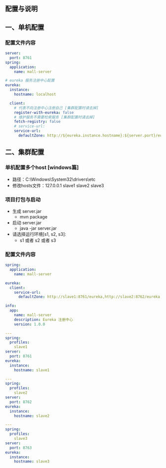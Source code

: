 ## 配置与说明

## 一、单机配置

### 配置文件内容
```yaml
server:
  port: 8761
spring:
  application:
    name: mall-server

# eureka 服务注册中心配置
eureka:
  instance:
    hostname: localhost

  client:
    # 代表不向注册中心注册自己 [集群配置时请去掉]
    register-with-eureka: false
    # 维护服务不需要检索服务 [集群配置时请去掉]
    fetch-registry: false
    # service-url:
    service-url:
      defaultZone: http://${eureka.instance.hostname}:${server.port}/eureka
```

## 二、集群配置

### 单机配置多个host [windows篇]
- 路径：C:\Windows\System32\drivers\etc
- 修改hosts文件：127.0.0.1 slave1 slave2 slave3

### 项目打包与启动
- 生成 server.jar
  - mvn package
- 启动 server.jar
  - java -jar server.jar
- 请选择运行环境[s1, s2, s3]:
  - s1 或者 s2 或者 s3

### 配置文件内容
```yaml
spring:
  application:
    name: mall-server

eureka:
  client:
    service-url:
      defaultZone: http://slave1:8761/eureka,http://slave2:8762/eureka,http://slave3:8763/eureka

info:
  app:
    name: mall-server
    description: Eureka 注册中心
    version: 1.0.0

---
spring:
  profiles:
    slave1
server:
  port: 8761
eureka:
  instance:
    hostname: slave1

---
spring:
  profiles:
    slave2
server:
  port: 8762
eureka:
  instance:
    hostname: slave2

---
spring:
  profiles:
    slave3
server:
  port: 8763
eureka:
  instance:
    hostname: slave3
```
